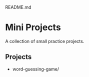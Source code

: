 README.md

# Mini Projects

A collection of small practice projects.

## Projects
- word-guessing-game/

